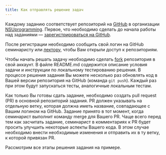 ```yaml
---
title: Как отправлять решение задач
---
```


Каждому заданию соответствует репозиторий на [GitHub](https://github.com) в организации [NSUprogramming](https://github.com/NSU-Programming). Первое, что необходимо сделать до начала работы над заданиями — [зарегистрироваться на GitHub](https://github.com/join).

После регистрации необходимо сообщить свой логин на GitHub семинаристу или [лектору](mailto:v.vorobev@nsu.ru?subject=NewGitHubAccount), чтобы Вам открыли доступ к репозиториям.

Чтобы начать решать задачу необходимо сделать [fork](https://docs.github.com/en/github/getting-started-with-github/fork-a-repo) репозитория в свой аккаунт. В файле README.md содержится описание условия задачи и инструкции по локальному тестированию решения. В процессе решения задания Вы можете несколько раз обновлять код в Вашей версии репозитория на GitHub (команда `git push`). Каждый раз при этом будут запускаться тесты, аналогичные локальным тестам.

Как только Вы готовы сдать задание, необходимо создать pull request (PR) в основной репозиторий задания. PR должен указывать на отдельную ветку, которая должна иметь название, совпадающее с Вашим логином на GitHub. Задание принято в тот момент, когда семинарист выполнит команду merge для Вашего PR. Чаще всего перед тем как засчитать задание, семинарист в комментариях к PR будет просить улучшить некоторые аспекты Вашего кода. В этом случае необходимо внести необходимые изменения и отправить их в ту ветку, к которой привязан PR.

Рассмотрим все этапы решения задания на примере.
